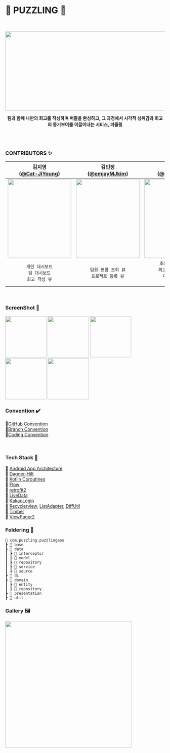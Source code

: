 <h1>🧩 PUZZLING 🧩</h1>
<br>

<p align="center">
<img width="700px" height="250px" src="https://github.com/Team-Puzzling/Puzzling_Android/assets/62274335/ee3e0528-b70c-4f64-ac16-3bd41b4e7c2c" />
</p>

<center>

**팀과 함께 나만의 회고를 작성하며 퍼즐을 완성하고, 그 과정에서 시각적 성취감과 회고의 동기부여를 이끌어내는 서비스, 퍼즐링**
</center>

<br><br>

### CONTRIBUTORS ✨

|                                             김지영<br/>([@Cat-JiYoung](https://github.com/Cat-JiYoung))                                             |                                              김민정<br/>([@emjayMJkim](https://github.com/emjayMJkim))                                              |                                               이가은<br/>([@gaeun5744](https://github.com/gaeun5744))                                               |
|:------------------------------------------------------------------------------------------------------------------------------------------------:|:------------------------------------------------------------------------------------------------------------------------------------------------:|:------------------------------------------------------------------------------------------------------------------------------------------------:|
| <img width="200px" height="250px" src="https://github.com/Team-Puzzling/Puzzling_Android/assets/62274335/71082e80-2fc0-4829-9477-46673b449b43"/> | <img width="200px" height="250px" src="https://github.com/Team-Puzzling/Puzzling_Android/assets/62274335/f0fffec7-0d87-4da6-bdcf-8f886f740f57"/> | <img width="200px" height="250px" src="https://github.com/Team-Puzzling/Puzzling_Android/assets/62274335/2ae6abc2-4c87-425f-81e6-6e10f47421d7"/> |
| `개인 대시보드` <br>  `팀 대시보드` <br> `회고 작성 뷰` | `팀원 현황 조회 뷰` <br> `프로젝트 등록 뷰`|`초대코드 입력 뷰` <br> `회고 상세 조회 뷰` <br> `마이페이지 뷰` <br> `온보딩 뷰`|

<br>

### ScreenShot 📸
<img src="https://github.com/Team-Puzzling/Puzzling_Android/assets/92314556/cf11b8c7-b9e4-4e8d-abd6-fc1acf2a4412" width=130/>
<img src="https://github.com/Team-Puzzling/Puzzling_Android/assets/92314556/e7924962-8884-4c10-9ac9-2a95a6742832" width=130/>
<img src="https://github.com/Team-Puzzling/Puzzling_Android/assets/92314556/d8025baf-59ad-488d-9669-d005fa3f2951" width=130/>
<img src="https://github.com/Team-Puzzling/Puzzling_Android/assets/92314556/860b7f41-b439-4b01-a0ce-d12d54091bfc" width=130/>
<img src="https://github.com/Team-Puzzling/Puzzling_Android/assets/92314556/b5762fe8-2719-4a97-a7df-5d59064ab2ca" width=130/>


<br>

### Convention ✔️
🧩[GitHub Convention️](https://groovy-need-069.notion.site/GitHub-Convention-1e0fc15bb55143a2aacc47c404f2faa3?pvs=4)
<br>
🧩[Branch Convention️](https://groovy-need-069.notion.site/Branch-Convention-1da99443fde74379bcd08a380df89516?pvs=4)
<br>
🧩[Coding Convention️](https://groovy-need-069.notion.site/Coding-Convention-66e624b4509648a28602a4c66c5469ba?pvs=4)


<br>

### Tech Stack 📌
📍 [Android App Architecture](https://developer.android.com/topic/architecture)
<br>
📍 [Dagger-Hilt](https://developer.android.com/training/dependency-injection/hilt-android)
<br>
📍 [Kotlin Coroutines](https://kotlinlang.org/docs/coroutines-overview.html)
<br>
📍 [Flow](https://developer.android.com/kotlin/flow/stateflow-and-sharedflow?hl=ko)
<br>
📍 [retrofit2](https://square.github.io/retrofit/)
<br>
📍 [LiveData](https://developer.android.com/topic/libraries/architecture/livedata?hl=ko)
<br>
📍 [KakaoLogin](https://developers.kakao.com/)
<br>
📍 [Recyclerview](https://developer.android.com/guide/topics/ui/layout/recyclerview?hl=ko), [ListAdapter](https://developer.android.com/reference/androidx/recyclerview/widget/ListAdapter), [DiffUtil](https://developer.android.com/reference/androidx/recyclerview/widget/DiffUtil)
<br>
📍 [Timber](https://github.com/JakeWharton/timber)
<br>
📍 [ViewPager2](https://developer.android.com/jetpack/androidx/releases/viewpager2?hl=ko)

### Foldering 📁
```
📂 com.puzzling.puzzlingaos
┣ 📂 base
┣ 📂 data
┃ ┣ 📂 interceptor
┃ ┣ 📂 model
┃ ┣ 📂 repository
┃ ┣ 📂 service
┃ ┣ 📂 source
┣ 📂 di
┣ 📂 domain
┃ ┣ 📂 entity
┃ ┣ 📂 repository
┣ 📂 presentation
┣ 📂 util
```

### Gallery 🖼️

<img src="https://github.com/Team-Puzzling/Puzzling_Android/assets/92314556/072e6970-8315-48ef-b570-affe0fc84ca4" height=400/>


